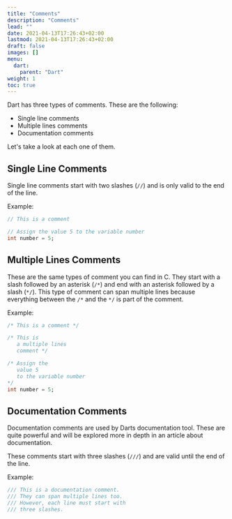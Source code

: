 ```yaml
---
title: "Comments"
description: "Comments"
lead: ""
date: 2021-04-13T17:26:43+02:00
lastmod: 2021-04-13T17:26:43+02:00
draft: false
images: []
menu: 
  dart:
    parent: "Dart"
weight: 1
toc: true
---
```


Dart has three types of comments. These are the following:

- Single line comments
- Multiple lines comments
- Documentation comments

Let's take a look at each one of them.

## Single Line Comments

Single line comments start with two slashes (`//`) and is only valid to the end of the line. 

Example:
```dart
// This is a comment

// Assign the value 5 to the variable number
int number = 5;
```

## Multiple Lines Comments

These are the same types of comment you can find in C. They start with a slash followed by an asterisk (`/*`) and end with an asterisk followed by a slash (`*/`). This type of comment can span multiple lines because everything between the `/*` and the `*/` is part of the comment.

Example:

```dart
/* This is a comment */

/* This is
   a multiple lines
   comment */

/* Assign the
   value 5
   to the variable number
*/
int number = 5;
```

## Documentation Comments

Documentation comments are used by Darts documentation tool. These are quite powerful and will be explored more in depth in an article about documentation. 

These comments start with three slashes (`///`) and are valid until the end of the line. 

Example:

```dart
/// This is a documentation comment.
/// They can span multiple lines too.
/// However, each line must start with
/// three slashes.
```
